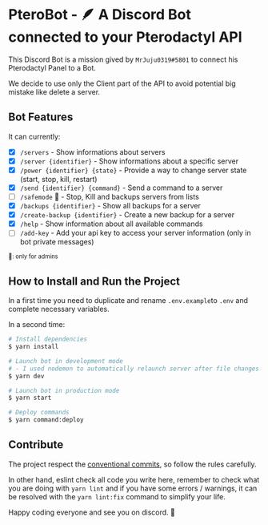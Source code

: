 # PteroBot - 🪶 A Discord Bot connected to your Pterodactyl API
This Discord Bot is a mission gived by `MrJuju0319#5801` to connect his Pterodactyl Panel to a Bot.

We decide to use only the Client part of the API to avoid potential big mistake like delete a server.

## Bot Features
It can currently: 
- [x] `/servers` - Show informations about servers
- [x] `/server {identifier}` - Show informations about a specific server
- [x] `/power {identifier} {state}` - Provide a way to change server state (start, stop, kill, restart)
- [x] `/send {identifier} {command}` - Send a command to a server
- [ ] `/safemode` 👑 - Stop, Kill and backups servers from lists 
- [x] `/backups {identifier}` - Show all backups for a server
- [x] `/create-backup {identifier}` - Create a new backup for a server
- [x] `/help` - Show information about all available commands
- [ ] `/add-key` - Add your api key to access your server information (only in bot private messages)

<small>👑: only for admins</small>

## How to Install and Run the Project
In a first time you need to duplicate and rename `.env.example`to `.env` and complete necessary variables.

In a second time:
```bash
# Install dependencies
$ yarn install

# Launch bot in development mode
# - I used nodemon to automatically relaunch server after file changes
$ yarn dev 

# Launch bot in production mode
$ yarn start

# Deploy commands
$ yarn command:deploy
```

## Contribute
The project respect the [conventional commits](https://www.conventionalcommits.org/fr/v1.0.0/), so follow the rules carefully.

In other hand, eslint check all code you write here, remember to check what you are doing with `yarn lint` and if you have some errors / warnings, it can be resolved with the `yarn lint:fix` command to simplify your life.

Happy coding everyone and see you on discord. 👋
